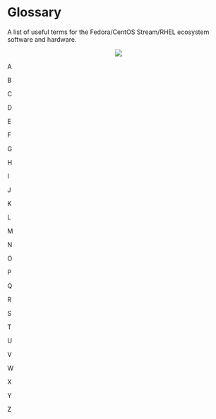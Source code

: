 # Glossary

A list of useful terms for the Fedora/CentOS Stream/RHEL ecosystem software and hardware.

<p align="center">
<img src="https://user-images.githubusercontent.com/45159366/214713041-3de47a92-d8e3-494c-b85c-54c97574f526.png">
<br />
</p>

A


B

C

D

E

F

G

H

I

J

K

L

M

N

O

P

Q

R

S

T

U

V

W

X

Y

Z
